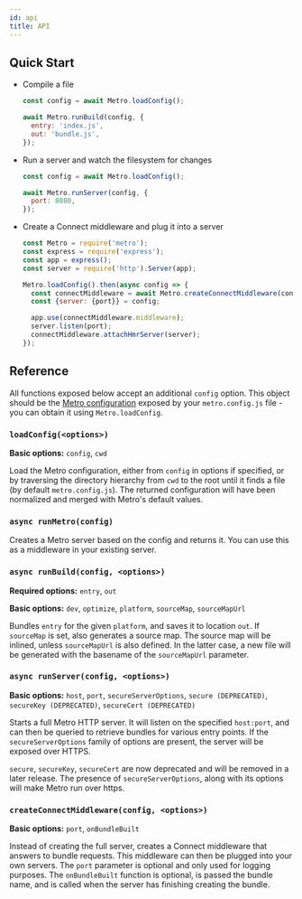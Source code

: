 ```yaml
---
id: api
title: API
---
```


## Quick Start

- Compile a file

  ```js
  const config = await Metro.loadConfig();

  await Metro.runBuild(config, {
    entry: 'index.js',
    out: 'bundle.js',
  });
  ```

- Run a server and watch the filesystem for changes

  ```js
  const config = await Metro.loadConfig();

  await Metro.runServer(config, {
    port: 8080,
  });
  ```

- Create a Connect middleware and plug it into a server

  ```js
  const Metro = require('metro');
  const express = require('express');
  const app = express();
  const server = require('http').Server(app);

  Metro.loadConfig().then(async config => {
    const connectMiddleware = await Metro.createConnectMiddleware(config);
    const {server: {port}} = config;

    app.use(connectMiddleware.middleware);
    server.listen(port);
    connectMiddleware.attachHmrServer(server);
  });
  ```

## Reference

All functions exposed below accept an additional `config` option. This object should be the [Metro configuration](CLI.md) exposed by your `metro.config.js` file - you can obtain it using `Metro.loadConfig`.

### `loadConfig(<options>)`

**Basic options:** `config`, `cwd`

Load the Metro configuration, either from `config` in options if specified, or by traversing the directory hierarchy from `cwd` to the root until it finds a file (by default `metro.config.js`). The returned configuration will have been normalized and merged with Metro's default values.

### `async runMetro(config)`

Creates a Metro server based on the config and returns it. You can use this as a middleware in your existing server.

### `async runBuild(config, <options>)`

**Required options:** `entry`, `out`

**Basic options:** `dev`, `optimize`, `platform`, `sourceMap`, `sourceMapUrl`

Bundles `entry` for the given `platform`, and saves it to location `out`. If `sourceMap` is set, also generates a source map. The source map will be inlined, unless `sourceMapUrl` is also defined. In the latter case, a new file will be generated with the basename of the `sourceMapUrl` parameter.

### `async runServer(config, <options>)`

**Basic options:** `host`, `port`, `secureServerOptions`, `secure (DEPRECATED)`, `secureKey (DEPRECATED)`, `secureCert (DEPRECATED)`

Starts a full Metro HTTP server. It will listen on the specified `host:port`, and can then be queried to retrieve bundles for various entry points. If the `secureServerOptions` family of options are present, the server will be exposed over HTTPS.

`secure`, `secureKey`, `secureCert` are now deprecated and will be removed in a later release. The presence of `secureServerOptions`, along with its options will make Metro run over https.

### `createConnectMiddleware(config, <options>)`

**Basic options:** `port`, `onBundleBuilt`

Instead of creating the full server, creates a Connect middleware that answers to bundle requests. This middleware can then be plugged into your own servers. The `port` parameter is optional and only used for logging purposes. The `onBundleBuilt` function is optional, is passed the bundle name, and is called when the server has finishing creating the bundle.
